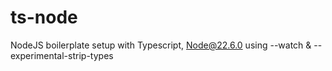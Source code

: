 # ts-node
NodeJS boilerplate setup with Typescript, Node@22.6.0 using --watch &amp; --experimental-strip-types
